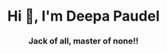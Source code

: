 <h1 align="center">Hi 👋, I'm Deepa Paudel</h1>
<h3 align="center">Jack of all, master of none!!</h3>

<p align="left">
</p>
